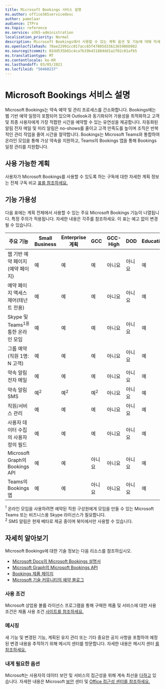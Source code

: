 ```yaml
---
title: Microsoft Bookings 서비스 설명
ms.author: office365servicedesc
author: pamelaar
audience: ITPro
ms.topic: reference
ms.service: o365-administration
localization_priority: Normal
description: Microsoft Bookings에서 사용할 수 있는 계획 옵션 및 기능에 대해 자세히 알아보십시오.
ms.openlocfilehash: 70ae22991cc017acc65f47805d3361365906b982
ms.sourcegitcommit: 02dd535b01c4ca7b19b43188ddd1a1f02c01afb5
ms.translationtype: MT
ms.contentlocale: ko-KR
ms.lasthandoff: 03/05/2021
ms.locfileid: "50460237"
---
```

# <a name="microsoft-bookings-service-description"></a>Microsoft Bookings 서비스 설명

Microsoft Bookings는 약속 예약 및 관리 프로세스를 간소화합니다. Bookings에는 웹 기반 예약 일정이 포함되어 있으며 Outlook과 동기화되어 가용성을 최적화하고 고객 및 최종 사용자에게 가장 적합한 시간을 예약할 수 있는 유연성을 제공합니다. 자동화된 알림 전자 메일 및 미리 알림은 no-shows를 줄이고 고객 만족도를 높이며 조직은 반복적인 관리 작업을 줄여 시간을 절약합니다. Bookings는 Microsoft Teams와 통합하여 온라인 모임을 통해 가상 약속을 지원하고, Teams의 Bookings 앱을 통해 Bookings 일정 관리를 지원합니다.

## <a name="available-plans"></a>사용 가능한 계획

사용자가 Microsoft Bookings를 사용할 수 있도록 하는 구독에 대한 자세한 계획 정보는 전체 구독 비교 [표를 참조하세요.](https://go.microsoft.com/fwlink/?linkid=2139145)

## <a name="feature-availability"></a>기능 가용성

다음 표에는 계획 전체에서 사용할 수 있는 주요 Microsoft Bookings 기능이 나열됩니다. 특정 주의가 적용됩니다. 자세한 내용은 각주를 참조하세요. 이 표는 예고 없이 변경될 수 있습니다.

| 주요 기능 | Small Business | Enterprise 계획 | GCC | GCC-High | DOD | Education |
| --- | --- | --- | --- | --- | --- | --- |
| 웹 기반 예약 페이지(예약 페이지) | 예 | 예 | 예 | 아니요 | 아니요 | 예 |
| 예약 페이지 액세스 제어(테넌트 전용) | 예 | 예 | 예 | 아니요 | 아니요 | 예 |
| Skype 및 Teams<sup>1을</sup> 통한 온라인 모임 <br/> | 예 | 예 | 예 | 아니요 | 아니요 | 예 |
| 그룹 예약(직원 1명: N 고객) | 예 | 예 | 예 | 아니요 | 아니요 | 예 |
| 약속 알림 전자 메일 | 예 | 예 | 예 | 아니요 | 아니요 | 예 |
| 약속 알림 SMS | 예<sup>2</sup> <br/> | 예<sup>2</sup> <br/> | 예<sup>2</sup> <br/> | 아니요 | 아니요 | 예 |
| 직원/서비스 관리 | 예 | 예 | 예 | 아니요 | 아니요 | 예 |
| 사용자 데이터 수집의 사용자 정의 필드 | 예 | 예 | 예 | 아니요 | 아니요 | 예 |
| Microsoft Graph의 Bookings API | 예 | 예 | 아니요 | 아니요 | 아니요 | 예 |
| Teams의 Bookings 앱 | 예 | 예 | 아니요 | 아니요 | 아니요 | 예 |

<sup>1</sup> 온라인 모임을 사용하려면 예약된 직원 구성원에게 모임을 만들 수 있는 Microsoft Teams 또는 비즈니스용 Skype 라이선스가 필요합니다.
<br/><sup>2</sup> SMS 알림은 현재 베타로 제공 중이며 북미에서만 사용할 수 있습니다.

## <a name="learn-more"></a>자세히 알아보기

Microsoft Bookings에 대한 기술 정보는 다음 리소스를 참조하십시오.

- [Microsoft Docs의 Microsoft Bookings 설명서](https://docs.microsoft.com/microsoft-365/bookings/bookings-overview?view=o365-worldwide)
- [Microsoft Graph의 Microsoft Bookings API](https://docs.microsoft.com/graph/api/resources/booking-api-overview?view=graph-rest-beta)
- [Bookings 제품 페이지](https://www.microsoft.com/microsoft-365/business/scheduling-and-booking-app)
- [Microsoft 기술 커뮤니티의 예약 블로그](https://techcommunity.microsoft.com/t5/microsoft-bookings-blog/bg-p/Office365BusinessAppsBlog)

### <a name="licensing-terms"></a>사용 조건

Microsoft 상업용 볼륨 라이선스 프로그램을 통해 구매한 제품 및 서비스에 대한 사용 조건은 제품 사용 조건 [사이트를 참조하세요.](https://www.microsoft.com/microsoft-365)

### <a name="messaging"></a>메시징

새 기능 및 변경된 기능, 계획된 유지 관리 또는 기타 중요한 공지 사항을 포함하여 예정된 변경 내용을 추적하기 위해 메시지 센터를 방문합니다. 자세한 내용은 메시지 센터 [를 참조하세요.](https://docs.microsoft.com/microsoft-365/admin/manage/message-center)

### <a name="accessibility"></a>내게 필요한 옵션

Microsoft는 사용자의 데이터 보안 및 서비스의 접근성을 위해 계속 최선을 [다하고](https://www.microsoft.com/trust-center/compliance/accessibility) 있습니다. 자세한 내용은 Microsoft [보안](https://www.microsoft.com/trust-center) 센터 및 [Office 접근성 센터를 참조하세요.](https://support.office.com/article/ecab0fcf-d143-4fe8-a2ff-6cd596bddc6d)
